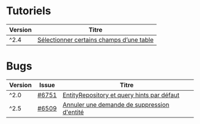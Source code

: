 # Tutoriels

| Version | Titre |
| -- | -- |
| ^2.4 | [Sélectionner certains champs d’une table](partial.html) |

# Bugs

| Version | Issue | Titre |
| -- | -- | -- |
| ^2.0 | [#6751](https://github.com/doctrine/orm/issues/6751) | [EntityRepository et query hints par défaut](entity-repository-query-hint.html) |
| ^2.5 | [#6509](https://github.com/doctrine/doctrine2/issues/6509) | [Annuler une demande de suppression d'entité](persistent-collection-orphan-removal.html)
